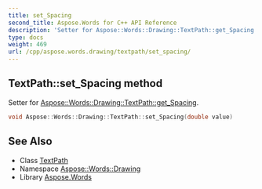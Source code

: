 ```yaml
---
title: set_Spacing
second_title: Aspose.Words for C++ API Reference
description: 'Setter for Aspose::Words::Drawing::TextPath::get_Spacing.'
type: docs
weight: 469
url: /cpp/aspose.words.drawing/textpath/set_spacing/
---
```

## TextPath::set_Spacing method


Setter for [Aspose::Words::Drawing::TextPath::get_Spacing](../get_spacing/).

```cpp
void Aspose::Words::Drawing::TextPath::set_Spacing(double value)
```

## See Also

* Class [TextPath](../)
* Namespace [Aspose::Words::Drawing](../../)
* Library [Aspose.Words](../../../)
